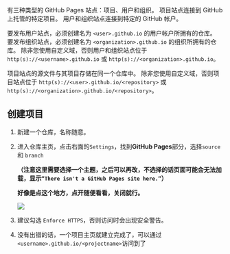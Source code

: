 有三种类型的 GitHub Pages 站点：项目、用户和组织。 项目站点连接到 GitHub 上托管的特定项目。 用户和组织站点连接到特定的 GitHub 帐户。

要发布用户站点，必须创建名为 `<user>.github.io` 的用户帐户所拥有的仓库。 要发布组织站点，必须创建名为 `<organization>.github.io` 的组织所拥有的仓库。 除非您使用自定义域，否则用户和组织站点位于 `http(s)://<username>.github.io` 或 `http(s)://<organization>.github.io`。

项目站点的源文件与其项目存储在同一个仓库中。 除非您使用自定义域，否则项目站点位于 `http(s)://<user>.github.io/<repository>` 或 `http(s)://<organization>.github.io/<repository>`。



## **创建项目**

1. 新建一个仓库，名称随意。

2. 进入仓库主页，点击右面的`Settings`，找到**GitHub Pages**部分，选择`source`和 `branch`

   **（注意这里需要选择一个主题，之后可以再改，不选择的话页面可能会无法加载，显示`“There isn't a GitHub Pages site here.”`）**

   **好像是点这个地方，点开随便看看，关闭就行。**

   ![](https://gcore.jsdelivr.net/gh/lzcgeorge/imagebed@main/20231019150849.png)

   

3. 建议勾选 `Enforce HTTPS`，否则访问时会出现安全警告。

4. 没有出错的话，一个项目主页就建立完成了，可以通过`<username>.github.io/<projectname>`访问到了